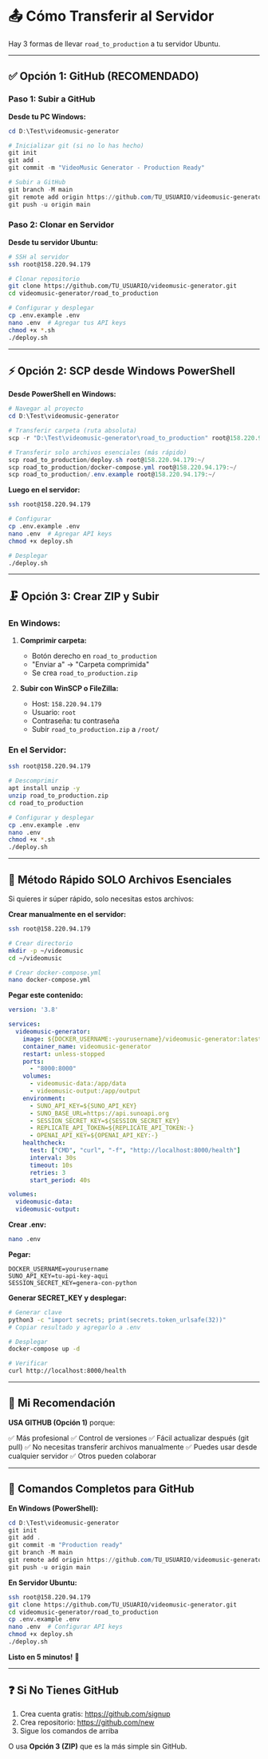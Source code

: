 # 📤 Cómo Transferir al Servidor

Hay 3 formas de llevar `road_to_production` a tu servidor Ubuntu.

---

## ✅ Opción 1: GitHub (RECOMENDADO)

### Paso 1: Subir a GitHub

**Desde tu PC Windows:**

```powershell
cd D:\Test\videomusic-generator

# Inicializar git (si no lo has hecho)
git init
git add .
git commit -m "VideoMusic Generator - Production Ready"

# Subir a GitHub
git branch -M main
git remote add origin https://github.com/TU_USUARIO/videomusic-generator.git
git push -u origin main
```

### Paso 2: Clonar en Servidor

**Desde tu servidor Ubuntu:**

```bash
# SSH al servidor
ssh root@158.220.94.179

# Clonar repositorio
git clone https://github.com/TU_USUARIO/videomusic-generator.git
cd videomusic-generator/road_to_production

# Configurar y desplegar
cp .env.example .env
nano .env  # Agregar tus API keys
chmod +x *.sh
./deploy.sh
```

---

## ⚡ Opción 2: SCP desde Windows PowerShell

**Desde PowerShell en Windows:**

```powershell
# Navegar al proyecto
cd D:\Test\videomusic-generator

# Transferir carpeta (ruta absoluta)
scp -r "D:\Test\videomusic-generator\road_to_production" root@158.220.94.179:~/

# Transferir solo archivos esenciales (más rápido)
scp road_to_production/deploy.sh root@158.220.94.179:~/
scp road_to_production/docker-compose.yml root@158.220.94.179:~/
scp road_to_production/.env.example root@158.220.94.179:~/
```

**Luego en el servidor:**

```bash
ssh root@158.220.94.179

# Configurar
cp .env.example .env
nano .env  # Agregar API keys
chmod +x deploy.sh

# Desplegar
./deploy.sh
```

---

## 🗜️ Opción 3: Crear ZIP y Subir

### En Windows:

1. **Comprimir carpeta:**
   - Botón derecho en `road_to_production`
   - "Enviar a" → "Carpeta comprimida"
   - Se crea `road_to_production.zip`

2. **Subir con WinSCP o FileZilla:**
   - Host: `158.220.94.179`
   - Usuario: `root`
   - Contraseña: tu contraseña
   - Subir `road_to_production.zip` a `/root/`

### En el Servidor:

```bash
ssh root@158.220.94.179

# Descomprimir
apt install unzip -y
unzip road_to_production.zip
cd road_to_production

# Configurar y desplegar
cp .env.example .env
nano .env
chmod +x *.sh
./deploy.sh
```

---

## 🎯 Método Rápido SOLO Archivos Esenciales

Si quieres ir súper rápido, solo necesitas estos archivos:

**Crear manualmente en el servidor:**

```bash
ssh root@158.220.94.179

# Crear directorio
mkdir -p ~/videomusic
cd ~/videomusic

# Crear docker-compose.yml
nano docker-compose.yml
```

**Pegar este contenido:**

```yaml
version: '3.8'

services:
  videomusic-generator:
    image: ${DOCKER_USERNAME:-yourusername}/videomusic-generator:latest
    container_name: videomusic-generator
    restart: unless-stopped
    ports:
      - "8000:8000"
    volumes:
      - videomusic-data:/app/data
      - videomusic-output:/app/output
    environment:
      - SUNO_API_KEY=${SUNO_API_KEY}
      - SUNO_BASE_URL=https://api.sunoapi.org
      - SESSION_SECRET_KEY=${SESSION_SECRET_KEY}
      - REPLICATE_API_TOKEN=${REPLICATE_API_TOKEN:-}
      - OPENAI_API_KEY=${OPENAI_API_KEY:-}
    healthcheck:
      test: ["CMD", "curl", "-f", "http://localhost:8000/health"]
      interval: 30s
      timeout: 10s
      retries: 3
      start_period: 40s

volumes:
  videomusic-data:
  videomusic-output:
```

**Crear .env:**

```bash
nano .env
```

**Pegar:**

```env
DOCKER_USERNAME=yourusername
SUNO_API_KEY=tu-api-key-aqui
SESSION_SECRET_KEY=genera-con-python
```

**Generar SECRET_KEY y desplegar:**

```bash
# Generar clave
python3 -c "import secrets; print(secrets.token_urlsafe(32))"
# Copiar resultado y agregarlo a .env

# Desplegar
docker-compose up -d

# Verificar
curl http://localhost:8000/health
```

---

## 🚀 Mi Recomendación

**USA GITHUB (Opción 1)** porque:

✅ Más profesional
✅ Control de versiones
✅ Fácil actualizar después (git pull)
✅ No necesitas transferir archivos manualmente
✅ Puedes usar desde cualquier servidor
✅ Otros pueden colaborar

---

## 📝 Comandos Completos para GitHub

**En Windows (PowerShell):**

```powershell
cd D:\Test\videomusic-generator
git init
git add .
git commit -m "Production ready"
git branch -M main
git remote add origin https://github.com/TU_USUARIO/videomusic-generator.git
git push -u origin main
```

**En Servidor Ubuntu:**

```bash
ssh root@158.220.94.179
git clone https://github.com/TU_USUARIO/videomusic-generator.git
cd videomusic-generator/road_to_production
cp .env.example .env
nano .env  # Configurar API keys
chmod +x deploy.sh
./deploy.sh
```

**Listo en 5 minutos!** 🎉

---

## ❓ Si No Tienes GitHub

1. Crea cuenta gratis: https://github.com/signup
2. Crea repositorio: https://github.com/new
3. Sigue los comandos de arriba

O usa **Opción 3 (ZIP)** que es la más simple sin GitHub.
